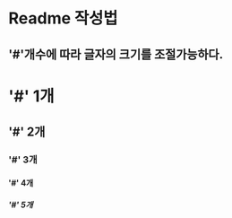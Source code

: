 # Readme 작성법
## '#'개수에 따라 글자의 크기를 조절가능하다.
  #       '#' 1개
  ##      '#' 2개
  ###     '#' 3개
  ####    '#' 4개
  #####   '#' 5개
